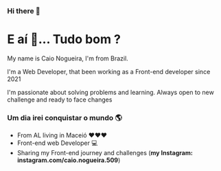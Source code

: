 ### Hi there 👋
#  E aí  👋... Tudo bom ?

My name is Caio Nogueira, I'm from Brazil.

I'm a Web Developer, that been working as a Front-end developer since 2021

I'm passionate about solving problems and learning. 
Always open to new challenge and ready to face changes

### Um dia irei conquistar o mundo 🌎

- From AL living in Maceió ❤❤❤
-  Front-end web Developer 💻
- Sharing my Front-end journey and challenges (**my Instagram: instagram.com/caio.nogueira.509**)
<!--
**caioprogrammer/caioprogrammer** is a ✨ _special_ ✨ repository because its `README.md` (this file) appears on your GitHub profile.

Here are some ideas to get you started:

- 🔭 I’m currently working on ...
- 🌱 I’m currently learning ...
- 👯 I’m looking to collaborate on ...
- 🤔 I’m looking for help with ...
- 💬 Ask me about ...
- 📫 How to reach me: ...
- 😄 Pronouns: ...
- ⚡ Fun fact: ...
-->
